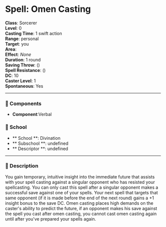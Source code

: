 
# Spell: Omen Casting
**Class**: Sorcerer  
**Level**: 0  
**Casting Time**: 1 swift action  
**Range**: personal  
**Target**: you  
**Area**:   
**Effect**: _None_  
**Duration**: 1 round  
**Saving Throw**:  ()  
**Spell Resistance**:  ()  
**DC**: 10  
**Caster Level**: 1  
**Spontaneous**: Yes

---

### 🔮 Components
- **Component**:Verbal

### 🏫 School
- ** School **: Divination
- ** Subschool **: undefined
- ** Descriptor **: undefined
---

### 📜 Description
You gain temporary, intuitive insight into the immediate future that assists with your spell casting against a singular opponent who has resisted your spellcasting. You can only cast this spell after a singular opponent makes a successful save against one of your spells. Your next spell that targets that same opponent (if it is made before the end of the next round) gains a +1 insight bonus to the save DC. Omen casting places high demands on the caster's ability to predict the future, if an opponent makes his save against the spell you cast after omen casting, you cannot cast omen casting again until after you've prepared your spells again.
